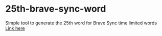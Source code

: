 # 25th-brave-sync-word
Simple tool to generate the 25th word for Brave Sync time limited words
[Link here](https://sands-45.github.io/25th-brave-sync-word/)

